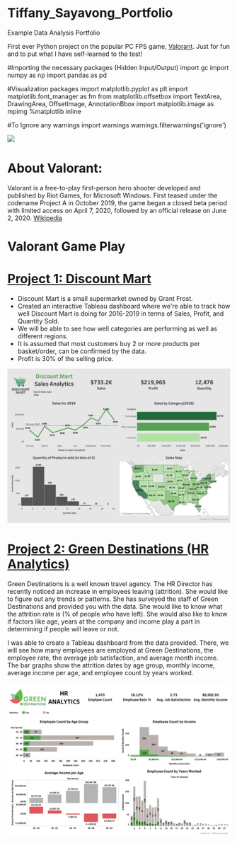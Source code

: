 # Tiffany_Sayavong_Portfolio
Example Data Analysis Portfolio



First ever Python project on the popular PC FPS game, 
[Valorant](https://playvalorant.com/en-us/). Just for fun and to put what I have self-learned to the test!



#Importing the necessary packages (Hidden Input/Output)
import gc
import numpy as np
import pandas as pd

#Visualization packages
import matplotlib.pyplot as plt
import matplotlib.font_manager as fm
from matplotlib.offsetbox import TextArea, DrawingArea, OffsetImage, AnnotationBbox
import matplotlib.image as mpimg
%matplotlib inline

#To Ignore any warnings
import warnings
warnings.filterwarnings('ignore')

![](JettKilljoy.gif)

# About Valorant:
Valorant is a free-to-play first-person hero shooter developed and published by Riot Games, for Microsoft Windows. First teased under the codename 
Project A in October 2019, the game began a closed beta period with limited access on April 7, 2020, followed by an official release on June 2, 2020. 
[Wikipedia](https://en.wikipedia.org/wiki/Valorant)

# Valorant Game Play





















# [Project 1: Discount Mart](https://public.tableau.com/views/Project_1_DiscountMartSales/Dashboard1?:language=en-US&:display_count=n&:origin=viz_share_link)
* Discount Mart is a small supermarket owned by Grant Frost.
* Created an interactive Tableau dashboard where we're able to track how well Discount Mart is doing for 2016-2019 in terms of Sales, Profit, and Quantity Sold.
* We will be able to see how well categories are performing as well as different regions.
* It is assumed that most customers buy 2 or more products per basket/order, can be confirmed by the data.
* Profit is 30% of the selling price. 

![](/images/Discount%20Mart.png)


# [Project 2: Green Destinations (HR Analytics)](https://public.tableau.com/views/HRAnalytics-GreenDestination/Dashboard1?:language=en-US&:display_count=n&:origin=viz_share_link)

Green Destinations is a well known travel agency. The HR Director has recently noticed an increase in employees leaving (attrition). She would like to figure out any trends or 
patterns. She has surveyed the staff of Green Destinations and provided you with the data. She would like to know what the attrition rate is (% of people who have left). 
She would also like to know if factors like age, years at the company and income play a part in determining if people will leave or not.

I was able to create a Tableau dashboard from the data provided. There, we will see how many employees are employed at Green Destinations, the employee rate, the average job satisfaction, and average month income. The bar graphs show the attrition dates by age group, monthly income, average income per age, and employee count by years worked. 

![](/images/Green%20Destinations%20HR.png)


